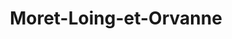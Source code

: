 ---
title: Moret-Loing-et-Orvanne
url: /moret-loing-et-orvanne/
latitude: 48.373
longitude: 2.818
---